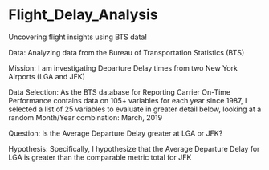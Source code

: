 # Flight_Delay_Analysis
Uncovering flight insights using BTS data!

Data: Analyzing data from the Bureau of Transportation Statistics (BTS)

Mission: I am investigating Departure Delay times from two New York Airports (LGA and JFK)

Data Selection: As the BTS database for Reporting Carrier On-Time Performance contains data on 105+ variables for each year since 1987, I selected a list of 25 variables to evaluate in greater detail below, looking at a random Month/Year combination: March, 2019

Question: Is the Average Departure Delay greater at LGA or JFK?

Hypothesis: Specifically, I hypothesize that the Average Departure Delay for LGA is greater than the comparable metric total for JFK
